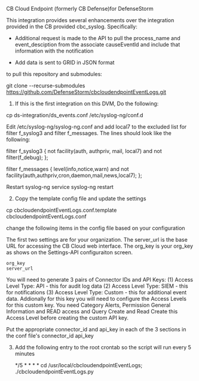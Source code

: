 CB Cloud Endpoint (formerly CB Defense)for DefenseStorm

This integration provides several enhancements over the integration provided in the CB provided cbc_syslog.  Specifically:

- Additional request is made to the API to pull the process_name and 
  event_desciption from the associate causeEventId and include that
  information with the notification

- Add data is sent to GRID in JSON format


to pull this repository and submodules:

git clone --recurse-submodules https://github.com/DefenseStorm/cbcloudendpointEventLogs.git

1. If this is the first integration on this DVM, Do the following:

  cp ds-integration/ds_events.conf /etc/syslog-ng/conf.d

  Edit /etc/syslog-ng/syslog-ng.conf and add local7 to the excluded list for filter f_syslog3 and filter f_messages. The lines should look like the following:

filter f_syslog3 { not facility(auth, authpriv, mail, local7) and not filter(f_debug); };

filter f_messages { level(info,notice,warn) and not facility(auth,authpriv,cron,daemon,mail,news,local7); };


  Restart syslog-ng
    service syslog-ng restart

2. Copy the template config file and update the settings

  cp cbcloudendpointEventLogs.conf.template cbcloudendpointEventLogs.conf

  change the following items in the config file based on your configuration

  The first two settings are for your organization.  The server_url is the base URL for accessing
  the CB Cloud web interface.  The org_key is your org_key as shows on the Settings-API
  configuraiton screen.

	org_key    
	server_url

  You will need to generate 3 pairs of Connector IDs and API Keys:
    (1) Access Level Type: API - this for audit log data
    (2) Access Level Type: SIEM - this for notifications
    (3) Access Level Type: Custom - this for additional event data.  Addionally for this key
        you will need to configure the Access Levels for this custom key.  You need Category 
        Alerts, Permission General Information and READ access and Query Create and Read Create this Access Level before
        creating the custom API key.

  Put the appropriate connector_id and api_key in each of the 3 sections in the conf file's
	connector_id
	api_key

3. Add the following entry to the root crontab so the script will run every
   5 minutes

   */5 * * * * cd /usr/local/cbcloudendpointEventLogs; ./cbcloudendpointEventLogs.py
